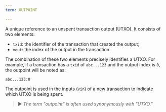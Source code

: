 ```yaml
---
term: OUTPOINT

---
```

A unique reference to an unspent transaction output (UTXO). It consists of two elements:


- `txid`: the identifier of the transaction that created the output;
- `vout`: the index of the output in the transaction.

The combination of these two elements precisely identifies a UTXO. For example, if a transaction has a `txid` of `abc...123` and the output index is `0`, the outpoint will be noted as:

```text
abc...123:0
```

The outpoint is used in the inputs (`vin`) of a new transaction to indicate which UTXO is being spent.

> ► *The term "outpoint" is often used synonymously with "UTXO."*